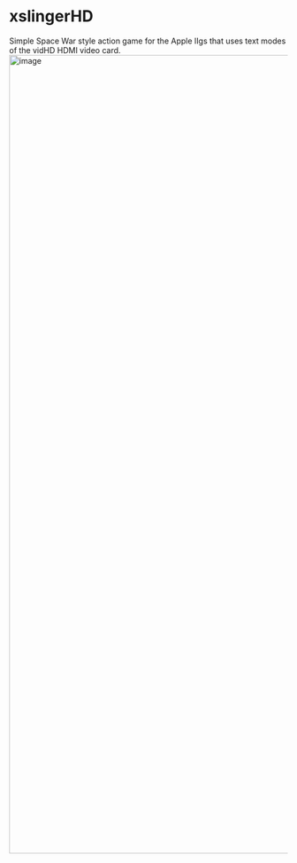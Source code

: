 # xslingerHD
Simple Space War style action game for the Apple IIgs that uses text modes of the vidHD HDMI video card.
<img width="1442" alt="image" src="https://user-images.githubusercontent.com/40877410/183492444-4010a592-c4b4-4dc9-bb47-a3b6e1664124.png">

